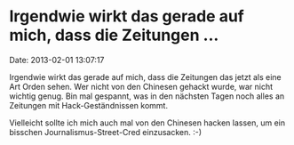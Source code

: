 Irgendwie wirkt das gerade auf mich, dass die Zeitungen \...
============================================================

Date: 2013-02-01 13:07:17

Irgendwie wirkt das gerade auf mich, dass die Zeitungen das jetzt als
eine Art Orden sehen. Wer nicht von den Chinesen gehackt wurde, war
nicht wichtig genug. Bin mal gespannt, was in den nächsten Tagen noch
alles an Zeitungen mit Hack-Geständnissen kommt.

Vielleicht sollte ich mich auch mal von den Chinesen hacken lassen, um
ein bisschen Journalismus-Street-Cred einzusacken. :-)
